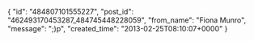  {
   "id": "484807101555227",
   "post_id": "462493170453287_484745448228059",
   "from_name": "Fiona Munro",
   "message": ";)p",
   "created_time": "2013-02-25T08:10:07+0000"
 }

